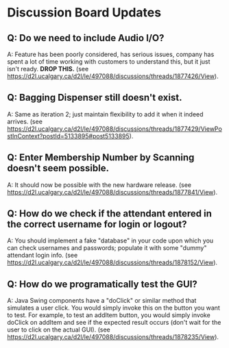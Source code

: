 # Discussion Board Updates

## Q: Do we need to include Audio I/O?
A: Feature has been poorly considered, has serious issues, company has spent a lot of time working with customers to understand this, but it just isn't ready. **DROP THIS.** (see https://d2l.ucalgary.ca/d2l/le/497088/discussions/threads/1877426/View).

## Q: Bagging Dispenser still doesn't exist.
A: Same as iteration 2; just maintain flexibility to add it when it indeed arrives. (see https://d2l.ucalgary.ca/d2l/le/497088/discussions/threads/1877429/ViewPostInContext?postId=5133895#post5133895).

## Q: Enter Membership Number by Scanning doesn't seem possible.
A: It should now be possible with the new hardware release. (see https://d2l.ucalgary.ca/d2l/le/497088/discussions/threads/1877841/View).

## Q: How do we check if the attendant entered in the correct username for login or logout?
A: You should implement a fake "database" in your code upon which you can check usernames and passwords; populate it with some "dummy" attendant login info. (see https://d2l.ucalgary.ca/d2l/le/497088/discussions/threads/1878152/View).

## Q: How do we programatically test the GUI?
A: Java Swing components have a "doClick" or similar method that simulates a user click. You would simply invoke this on the button you want to test. For example, to test an addItem button, you would simply invoke doClick on addItem and see if the expected result occurs (don't wait for the user to click on the actual GUI). (see https://d2l.ucalgary.ca/d2l/le/497088/discussions/threads/1878235/View).
